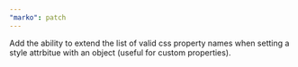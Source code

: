 ```yaml
---
"marko": patch
---
```


Add the ability to extend the list of valid css property names when setting a style attrbitue with an object (useful for custom properties).
